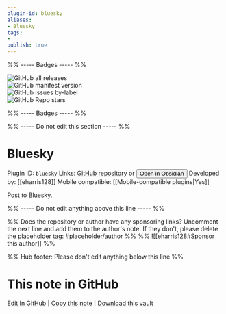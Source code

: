 ```yaml
---
plugin-id: bluesky
aliases:
- Bluesky
tags: 
- 
publish: true
---
```


%% ----- Badges ----- %%

![GitHub all releases](https://img.shields.io/github/downloads/eharris128/obsidian-bluesky/total?color=573E7A&logo=github&style=for-the-badge)   
![GitHub manifest version](https://img.shields.io/github/manifest-json/v/eharris128/obsidian-bluesky?color=573E7A&logo=github&style=for-the-badge)   
![GitHub issues by-label](https://img.shields.io/github/issues/eharris128/obsidian-bluesky/help%20wanted?color=573E7A&logo=github&style=for-the-badge)   
![GitHub Repo stars](https://img.shields.io/github/stars/eharris128/obsidian-bluesky?color=573E7A&logo=github&style=for-the-badge)

%% ----- Badges ----- %%

%% ----- Do not edit this section ----- %%

# Bluesky

Plugin ID: `bluesky`
Links: [GitHub repository](https://github.com/eharris128/obsidian-bluesky) or [<button id=HH>Open in Obsidian</button>](obsidian://show-plugin?id=bluesky)
Developed by: [[eharris128]]
Mobile compatible: [[Mobile-compatible plugins|Yes]]

Post to Bluesky.

%% ----- Do not edit anything above this line ----- %% 

%% Does the repository or author have any sponsoring links? Uncomment the next line and add them to the author's note. If they don't, please delete the placeholder tag: #placeholder/author %%
%% ![[eharris128#Sponsor this author]] %%

%% Hub footer: Please don't edit anything below this line %%

# This note in GitHub

<span class="git-footer">[Edit In GitHub](https://github.dev/obsidian-community/obsidian-hub/blob/main/02%20-%20Community%20Expansions/02.05%20All%20Community%20Expansions/Plugins/bluesky.md "git-hub-edit-note") | [Copy this note](https://raw.githubusercontent.com/obsidian-community/obsidian-hub/main/02%20-%20Community%20Expansions/02.05%20All%20Community%20Expansions/Plugins/bluesky.md "git-hub-copy-note") | [Download this vault](https://github.com/obsidian-community/obsidian-hub/archive/refs/heads/main.zip "git-hub-download-vault") </span>
